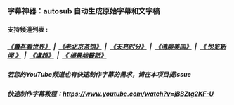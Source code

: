 ###  字幕神器：autosub 自动生成原始字幕和文字稿
####  支持频道列表 :
##### [《蕭茗看世界》](indexes/simonegao.md) &nbsp;|&nbsp; [《老北京茶馆》](indexes/teahouse.md) &nbsp;|&nbsp; [《天亮时分》](indexes/tianliang.md) &nbsp;|&nbsp; [《清聊美国》](indexes/us-stories.md) &nbsp;|&nbsp; [《 悦览新闻 》](indexes/yuelan.md) &nbsp;|&nbsp; [《虞超》](indexes/yuchao.md)  &nbsp;|&nbsp; [《 楊景端醫話》](indexes/yang.md)   

##### 若您的YouTube频道也有快速制作字幕的需求，请在本项目提Issue

##### 快速制作字幕教程：https://www.youtube.com/watch?v=jBBZtg2KF-U
